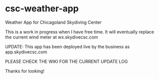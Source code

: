 # csc-weather-app
Weather App for Chicagoland Skydiving Center

This is a work in progress when I have free time. It will eventually replace the current wind meter at wx.skydivecsc.com

UPDATE: This app has been deployed live by the business as app.skydivecsc.com

PLEASE CHECK THE WIKI FOR THE CURRENT UPDATE LOG

Thanks for looking!
